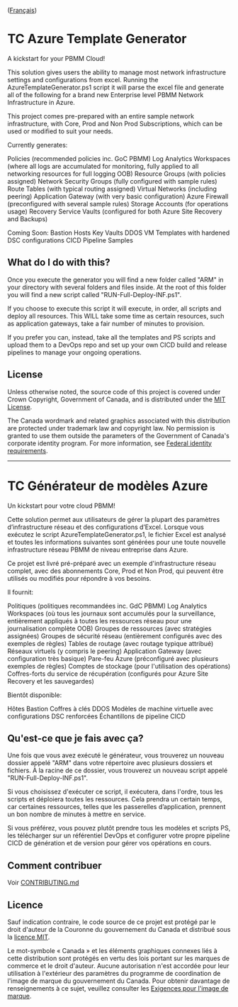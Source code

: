 ([Français](#gc-accelerateurs-azure))

# TC Azure Template Generator

A kickstart for your PBMM Cloud!

This solution gives users the ability to manage most network infrastructure settings and configurations from excel. Running the AzureTemplateGenerator.ps1 script it will parse the excel file and generate all of the following for a brand new Enterprise level PBMM Network Infrastructure in Azure.

This project comes pre-prepared with an entire sample network infrastructure, with Core, Prod and Non Prod Subscriptions, which can be used or modified to suit your needs.

Currently generates:

Policies (recommended policies inc. GoC PBMM)
Log Analytics Workspaces (where all logs are accumulated for monitoring, fully applied to all networking resources for full logging OOB)
Resource Groups (with policies assigned)
Network Security Groups (fully configured with sample rules)
Route Tables (with typical routing assigned)
Virtual Networks (including peering)
Application Gateway (with very basic configuration)
Azure Firewall (preconfigured with several sample rules)
Storage Accounts (for operations usage)
Recovery Service Vaults (configured for both Azure Site Recovery and Backups)

Coming Soon:
Bastion Hosts
Key Vaults
DDOS
VM Templates with hardened DSC configurations
CICD Pipeline Samples

## What do I do with this?

Once you execute the generator you will find a new folder called "ARM" in your directory with several folders and files inside. At the root of this folder you will find a new script called "RUN-Full-Deploy-INF.ps1". 

If you choose to execute this script it will execute, in order, all scripts and deploy all resources. This WILL take some time as certain resources, such as application gateways, take a fair number of minutes to provision.

If you prefer you can, instead, take all the templates and PS scripts and upload them to a DevOps repo and set up your own CICD build and release pipelines to manage your ongoing operations.

## License

Unless otherwise noted, the source code of this project is covered under Crown Copyright, Government of Canada, and is distributed under the [MIT License](LICENSE).

The Canada wordmark and related graphics associated with this distribution are protected under trademark law and copyright law. No permission is granted to use them outside the parameters of the Government of Canada's corporate identity program. For more information, see [Federal identity requirements](https://www.canada.ca/en/treasury-board-secretariat/topics/government-communications/federal-identity-requirements.html).

______________________

# TC Générateur de modèles Azure

Un kickstart pour votre cloud PBMM!

Cette solution permet aux utilisateurs de gérer la plupart des paramètres d’infrastructure réseau et des configurations d’Excel. Lorsque vous exécutez le script AzureTemplateGenerator.ps1, le fichier Excel est analysé et toutes les informations suivantes sont générées pour une toute nouvelle infrastructure réseau PBMM de niveau entreprise dans Azure.

Ce projet est livré pré-préparé avec un exemple d'infrastructure réseau complet, avec des abonnements Core, Prod et Non Prod, qui peuvent être utilisés ou modifiés pour répondre à vos besoins.

Il fournit:

Politiques (politiques recommandées inc. GdC PBMM)
Log Analytics Workspaces (où tous les journaux sont accumulés pour la surveillance, entièrement appliqués à toutes les ressources réseau pour une journalisation complète OOB)
Groupes de ressources (avec stratégies assignées)
Groupes de sécurité réseau (entièrement configurés avec des exemples de règles)
Tables de routage (avec routage typique attribué)
Réseaux virtuels (y compris le peering)
Application Gateway (avec configuration très basique)
Pare-feu Azure (préconfiguré avec plusieurs exemples de règles)
Comptes de stockage (pour l'utilisation des opérations)
Coffres-forts du service de récupération (configurés pour Azure Site Recovery et les sauvegardes)

Bientôt disponible:

Hôtes Bastion
Coffres à clés
DDOS
Modèles de machine virtuelle avec configurations DSC renforcées
Échantillons de pipeline CICD

## Qu'est-ce que je fais avec ça?

Une fois que vous avez exécuté le générateur, vous trouverez un nouveau dossier appelé "ARM" dans votre répertoire avec plusieurs dossiers et fichiers. À la racine de ce dossier, vous trouverez un nouveau script appelé "RUN-Full-Deploy-INF.ps1".

Si vous choisissez d'exécuter ce script, il exécutera, dans l'ordre, tous les scripts et déploiera toutes les ressources. Cela prendra un certain temps, car certaines ressources, telles que les passerelles d’application, prennent un bon nombre de minutes à mettre en service.

Si vous préférez, vous pouvez plutôt prendre tous les modèles et scripts PS, les télécharger sur un référentiel DevOps et configurer votre propre pipeline CICD de génération et de version pour gérer vos opérations en cours.

## Comment contribuer

Voir [CONTRIBUTING.md](CONTRIBUTING.md)

## Licence

Sauf indication contraire, le code source de ce projet est protégé par le droit d'auteur de la Couronne du gouvernement du Canada et distribué sous la [licence MIT](LICENSE).

Le mot-symbole « Canada » et les éléments graphiques connexes liés à cette distribution sont protégés en vertu des lois portant sur les marques de commerce et le droit d'auteur. Aucune autorisation n'est accordée pour leur utilisation à l'extérieur des paramètres du programme de coordination de l'image de marque du gouvernement du Canada. Pour obtenir davantage de renseignements à ce sujet, veuillez consulter les [Exigences pour l'image de marque](https://www.canada.ca/fr/secretariat-conseil-tresor/sujets/communications-gouvernementales/exigences-image-marque.html).